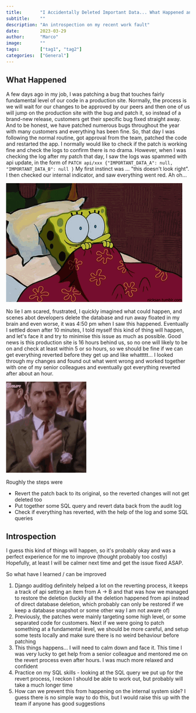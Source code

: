 ```yaml
---
title:       "I Accidentally Deleted Important Data... What Happened and Introspection"
subtitle:    ""
description: "An introspection on my recent work fault"
date:        2023-03-29
author:      "Marco"
image:       ""
tags:        ["tag1", "tag2"]
categories:  ["General"]
---
```


## What Happened
A few days ago in my job, I was patching a bug that touches fairly fundamental level of our code in a production site.
Normally, the process is we will wait for our changes to be approved by our peers and then one of us will jump on the production
site with the bug and patch it, so instead of a brand-new release, customers get their specific bug fixed straight away. And 
to be honest, we have patched numerous bugs throughout the year with many customers and everything has been fine. So, that day
I was following the normal routine, got approval from the team, patched the code and restarted the app. I normally would like
to check if the patch is working fine and check the logs to confirm there is no drama. However, when I was checking the log
after my patch that day, I saw the logs was spammed with api update, in the form of 
`PATCH api/xxx {"IMPORTANT_DATA_A": null, "IMPORTANT_DATA_B": null }`
My first instinct was ... "this doesn't look right". I then checked our internal indicator, and saw everything went red.
Ah oh...

![I am scared](/scared-sponge-bob.gif)

No lie I am scared, frustrated, I quickly imagined what could happen, and scenes abot developers delete the database and run away
floated in my brain and even worse, it was 4:50 pm when I saw this happened. Eventually I settled down after 10 minutes,
I told myself this kind of thing will happen, and let's face it and try to minimise this issue as much as possible. Good news is
this production site is 16 hours behind us, so no one will likely to be on and check at least within 5 or so hours, so we should
be fine if we can get everything reverted before they get up and like whattttt... I looked through my changes and found out 
what went wrong and worked together with one of my senior colleagues and eventually got everything reverted after about 
an hour.

![relief](/relief-mr-bean.gif)

Roughly the steps were
- Revert the patch back to its original, so the reverted changes will not get deleted too
- Put together some SQL query and revert data back from the audit log
- Check if everything has reverted, with the help of the log and some SQL queries

## Introspection
I guess this kind of things will happen, so it's probably okay and was a perfect experience for me to improve (thought probably
too costly) Hopefully, at least I will be calmer next time and get the issue fixed ASAP.

So what have I learned / can be improved

1. Django auditlog definitely helped a lot on the reverting process, it keeps a track of api setting an item from A -> B and that was
how we managed to restore the deletion (luckily all the deletion happened from api instead of direct database deletion, which
probably can only be restored if we keep a database snapshot or some other way I am not aware of)
2. Previously, the patches were mainly targeting some high level, or some separated code for customers. Next if we were
going to patch something at a fundamental level, we should be more careful, and setup some tests locally and make sure
there is no weird behaviour before patching
3. This things happens... I will need to calm down and face it. This time I was very lucky to get help from a senior colleague and
mentored me on the revert process even after hours. I was much more relaxed and confident
4. Practice on my SQL skills - looking at the SQL query we put up for the revert process, I reckon I should be able to 
work out, but probably will take a much longer time
5. How can we prevent this from happening on the internal system side? I guess there is no simple way to do this, but 
I would raise this up with the team if anyone has good suggestions